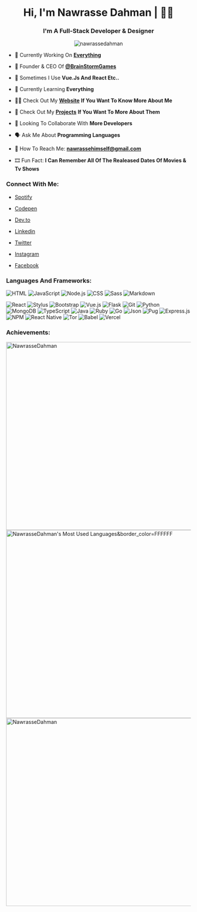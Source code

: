 <h1 align="center">Hi, I'm Nawrasse Dahman | 👨‍💻 </h1>

<h3 align="center">I'm A Full-Stack Developer & Designer</h3>

<p align="center"> <img src="https://komarev.com/ghpvc/?username=nawrassedahman&label=Profile%20views&color=0e75b6&style=flat" alt="nawrassedahman" /> </p>


- 🤖 Currently Working On [**Everything**](https://github.com/NawrasseDahman)

- 👑 Founder & CEO Of [**@BrainStormGames**](https://github.com/BrainstormGames)

- 👀 Sometimes I Use **Vue.Js And React Etc..**

- 🧠 Currently Learning **Everything**

- 👨‍💻 Check Out My [**Website**](https://nawrassedahman.github.io) **If You Want To Know More About Me**

- 🌟 Check Out My [**Projects**](https://nawrassedahman.github.io/Repository) **If You Want To More About Them**

- 🤩 Looking To Collaborate With **More Developers**

- 🗣️ Ask Me About **Programming Languages**

- 📧 How To Reach Me: **nawrassehimself@gmail.com**

- 🎞️ Fun Fact: **I Can Remember All Of The Realeased Dates Of Movies & Tv Shows**

<p align="center">

<h3 align="left">Connect With Me:</h3>

- [Spotify](https://open.spotify.com/user/72clwpvmzjpne0gpnfs9tldd9?si=gRZFoZ6NRYOrVlUKIiPQXQ&utm_source=copy-link&dl_branch=1)



- [Codepen](https://codepen.io/nawrassedahman)

- [Dev.to](https://dev.to/nawrassedahman)

- [Linkedin](https://www.linkedin.com/in/nawrassedahman/)

- [Twitter](https://twitter.com/nawrassedahman)

- [Instagram](https://www.instagram.com/nawrassedahman)

- [Facebook](https://www.facebook.com/nawrassedahman)


### Languages And Frameworks:

![HTML](https://img.shields.io/badge/HTML5-E34F26?style=for-the-badge&logo=html5&logoColor=white)
![JavaScript](https://img.shields.io/badge/JavaScript-F7DF1E?style=for-the-badge&logo=javascript&logoColor=black)
![Node.js](https://img.shields.io/badge/Node.js-43853D?style=for-the-badge&logo=node.js&logoColor=white)
![CSS](https://img.shields.io/badge/CSS3-1572B6?style=for-the-badge&logo=css3&logoColor=white)
![Sass](https://img.shields.io/badge/Sass-CC6699?style=for-the-badge&logo=sass&logoColor=white)
![Markdown](https://img.shields.io/badge/Markdown-000000?style=for-the-badge&logo=markdown&logoColor=white)

![React](https://img.shields.io/badge/React-20232A?style=for-the-badge&logo=react&logoColor=61DAFB)
![Stylus](https://img.shields.io/badge/Stylus-333333?style=for-the-badge&logo=stylus&logoColor=white)
![Bootstrap](https://img.shields.io/badge/Bootstrap-563D7C?style=for-the-badge&logo=bootstrap&logoColor=white)
![Vue.js](https://img.shields.io/badge/Vue.js-35495E?style=for-the-badge&logo=vuedotjs&logoColor=4FC08D)
![Flask](https://img.shields.io/badge/Flask-000000?style=for-the-badge&logo=flask&logoColor=white)
![Git](https://img.shields.io/badge/Git-F05032?style=for-the-badge&logo=git&logoColor=white)
![Python](https://img.shields.io/badge/Python-FFD43B?style=for-the-badge&logo=python&logoColor=darkgreen)
![MongoDB](https://img.shields.io/badge/MongoDB-4EA94B?style=for-the-badge&logo=mongodb&logoColor=white)
![TypeScript](https://img.shields.io/badge/TypeScript-007ACC?style=for-the-badge&logo=typescript&logoColor=white)
![Java](https://img.shields.io/badge/Java-ED8B00?style=for-the-badge&logo=java&logoColor=white)
![Ruby](https://img.shields.io/badge/Ruby-CC342D?style=for-the-badge&logo=ruby&logoColor=white)
![Go](https://img.shields.io/badge/Go-00ADD8?style=for-the-badge&logo=go&logoColor=white)
![Json](https://img.shields.io/badge/json-5E5C5C?style=for-the-badge&logo=json&logoColor=white)
![Pug](https://img.shields.io/badge/Pug-E3C29B?style=for-the-badge&logo=pug&logoColor=black)
![Express.js](https://img.shields.io/badge/express.js-%23404d59.svg?style=for-the-badge&logo=express&logoColor=%2361DAFB)
![NPM](https://img.shields.io/badge/NPM-%23000000.svg?style=for-the-badge&logo=npm&logoColor=white)
![React Native](https://img.shields.io/badge/react_native-%2320232a.svg?style=for-the-badge&logo=react&logoColor=%2361DAFB)
![Tor](https://img.shields.io/badge/tor-%237E4798.svg?style=for-the-badge&logo=tor-project&logoColor=white)
![Babel](https://img.shields.io/badge/Babel-F9DC3e?style=for-the-badge&logo=babel&logoColor=black)
![Vercel](https://img.shields.io/badge/vercel-%23000000.svg?style=for-the-badge&logo=vercel&logoColor=white)

### Achievements:
  
<img align="center" src="https://github-readme-stats-nawrassedahman.vercel.app/api?username=NawrasseDahman&show_icons=true&theme=dracula&include_all_commits=true&count_private=true&border_color=FFFFFF" alt="NawrasseDahman" width="512" />
<img align="center" src="https://github-readme-stats-nawrassedahman.vercel.app/api/top-langs/?username=NawrasseDahman&layout=compact&theme=dracula&langs_count=10" alt="NawrasseDahman's Most Used Languages&border_color=FFFFFF" width="512" />
<img align="center" src="https://readme-jokes.vercel.app/api?username=NawrasseDahman&theme=dracula&aColor=white&borderColor=white" alt="NawrasseDahman" width="512" />
